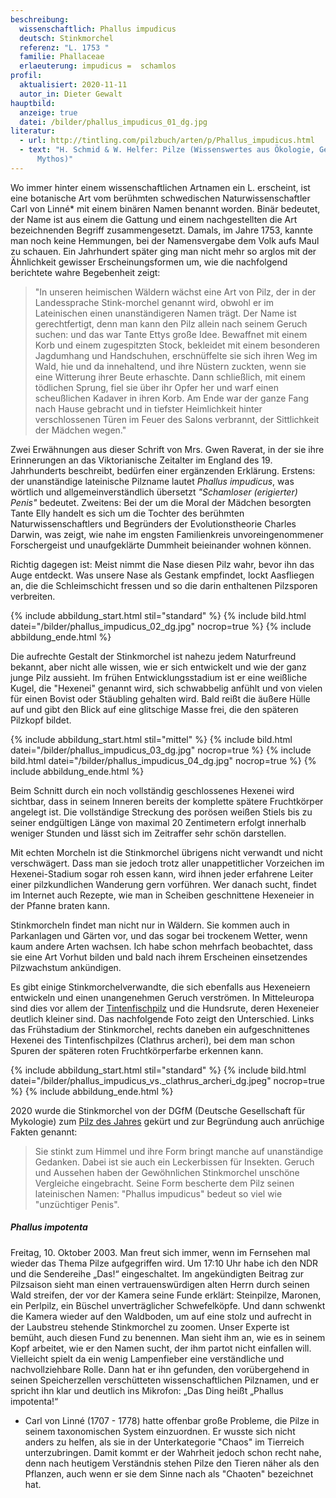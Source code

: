 ```yaml
---
beschreibung:
  wissenschaftlich: Phallus impudicus
  deutsch: Stinkmorchel
  referenz: "L. 1753 "
  familie: Phallaceae
  erlaeuterung: impudicus =  schamlos
profil:
  aktualisiert: 2020-11-11
  autor_in: Dieter Gewalt
hauptbild:
  anzeige: true
  datei: /bilder/phallus_impudicus_01_dg.jpg
literatur:
  - url: http://tintling.com/pilzbuch/arten/p/Phallus_impudicus.html
  - text: "H. Schmid & W. Helfer: Pilze (Wissenswertes aus Ökologie, Geschichte und
      Mythos)"
---
```

Wo immer hinter einem wissenschaftlichen Artnamen ein L. erscheint, ist eine botanische Art vom berühmten schwedischen Naturwissenschaftler Carl von Linné* mit einem binären Namen benannt worden. Binär bedeutet, der Name ist aus einem die Gattung und einem nachgestellten die Art bezeichnenden Begriff zusammengesetzt. Damals, im Jahre 1753, kannte man noch keine Hemmungen, bei der Namensvergabe dem Volk aufs Maul zu schauen. Ein Jahrhundert später ging man nicht mehr so arglos mit der Ähnlichkeit gewisser Erscheinungsformen um, wie die nachfolgend berichtete wahre Begebenheit zeigt:

> "In unseren heimischen Wäldern wächst eine Art von Pilz, der in der Landessprache Stink-morchel genannt wird, obwohl er im Lateinischen einen unanständigeren Namen trägt. Der Name ist gerechtfertigt, denn man kann den Pilz allein nach seinem Geruch suchen: und das war Tante Ettys große Idee. Bewaffnet mit einem Korb und einem zugespitzten Stock, bekleidet mit einem besonderen Jagdumhang und Handschuhen, erschnüffelte sie sich ihren Weg im Wald, hie und da innehaltend, und ihre Nüstern zuckten, wenn sie eine Witterung ihrer Beute erhaschte. Dann schließlich, mit einem tödlichen Sprung, fiel sie über ihr Opfer her und warf einen scheußlichen Kadaver in ihren Korb. Am Ende war der ganze Fang nach Hause gebracht und in tiefster Heimlichkeit hinter verschlossenen Türen im Feuer des Salons verbrannt, der Sittlichkeit der Mädchen wegen."

Zwei Erwähnungen aus dieser Schrift von Mrs. Gwen Raverat, in der sie ihre Erinnerungen an das Viktorianische Zeitalter im England des 19. Jahrhunderts beschreibt, bedürfen einer ergänzenden Erklärung. Erstens: der unanständige lateinische Pilzname lautet *Phallus impudicus*, was wörtlich und allgemeinverständlich übersetzt *"Schamloser (erigierter) Penis"* bedeutet. Zweitens: Bei der um die Moral der Mädchen besorgten Tante Elly handelt es sich um die Tochter des berühmten Naturwissenschaftlers und Begründers der Evolutionstheorie Charles Darwin, was zeigt, wie nahe im engsten Familienkreis unvoreingenommener Forschergeist und unaufgeklärte Dummheit beieinander wohnen können.

Richtig dagegen ist: Meist nimmt die Nase diesen Pilz wahr, bevor ihn das Auge entdeckt. Was unsere Nase als Gestank empfindet, lockt Aasfliegen an, die die Schleimschicht fressen und so die darin enthaltenen Pilzsporen verbreiten.

{% include abbildung_start.html stil="standard" %}
{% include bild.html datei="/bilder/phallus_impudicus_02_dg.jpg" nocrop=true %}
{% include abbildung_ende.html %}

Die aufrechte Gestalt der Stinkmorchel ist nahezu jedem Naturfreund bekannt, aber nicht alle wissen, wie er sich entwickelt und wie der ganz junge Pilz aussieht. Im frühen Entwicklungsstadium ist er eine weißliche Kugel, die "Hexenei" genannt wird, sich schwabbelig anfühlt und von vielen für einen Bovist oder Stäubling gehalten wird. Bald reißt die äußere Hülle auf und gibt den Blick auf eine glitschige Masse frei, die den späteren Pilzkopf bildet. 

{% include abbildung_start.html stil="mittel" %}
{% include bild.html datei="/bilder/phallus_impudicus_03_dg.jpg" nocrop=true %}
{% include bild.html datei="/bilder/phallus_impudicus_04_dg.jpg" nocrop=true %}
{% include abbildung_ende.html %}

Beim Schnitt durch ein noch vollständig geschlossenes Hexenei wird sichtbar, dass in seinem Inneren bereits der komplette spätere Fruchtkörper angelegt ist. Die vollständige Streckung des porösen weißen Stiels bis zu seiner endgültigen Länge von maximal 20 Zentimetern erfolgt innerhalb weniger Stunden und lässt sich im Zeitraffer sehr schön darstellen.

Mit echten Morcheln ist die Stinkmorchel übrigens nicht verwandt und nicht verschwägert. Dass man sie jedoch trotz aller unappetitlicher Vorzeichen im Hexenei-Stadium sogar roh essen kann, wird ihnen jeder erfahrene Leiter einer pilzkundlichen Wanderung gern vorführen. Wer danach sucht, findet im Internet auch Rezepte, wie man in Scheiben geschnittene Hexeneier in der Pfanne braten kann.

Stinkmorcheln findet man nicht nur in Wäldern. Sie kommen auch in Parkanlagen und Gärten vor, und das sogar bei trockenem Wetter, wenn kaum andere Arten wachsen. Ich habe schon mehrfach beobachtet, dass sie eine Art Vorhut bilden und bald nach ihrem Erscheinen einsetzendes Pilzwachstum ankündigen.

Es gibt einige Stinkmorchelverwandte, die sich ebenfalls aus Hexeneiern entwickeln und einen unangenehmen Geruch verströmen. In Mitteleuropa sind dies vor allem der [Tintenfischpilz](/pilze/clathrus-archeri-tintenfischpilz) und die Hundsrute, deren Hexeneier deutlich kleiner sind. Das nachfolgende Foto zeigt den Unterschied. Links das Frühstadium der Stinkmorchel, rechts daneben ein aufgeschnittenes Hexenei des Tintenfischpilzes (Clathrus archeri), bei dem man schon Spuren der späteren roten Fruchtkörperfarbe erkennen kann.

{% include abbildung_start.html stil="standard" %}
{% include bild.html datei="/bilder/phallus_impudicus_vs._clathrus_archeri_dg.jpeg" nocrop=true %}
{% include abbildung_ende.html %}

2020 wurde die Stinkmorchel von der DGfM (Deutsche Gesellschaft für Mykologie) zum [Pilz des Jahres](https://www.dgfm-ev.de/pilz-des-jahres/2020-gewoehnliche-stinkmorchel) gekürt und zur Begründung auch anrüchige Fakten genannt: 

> Sie stinkt zum Himmel und ihre Form bringt manche auf unanständige Gedanken. Dabei ist sie auch ein Leckerbissen für Insekten. Geruch und Aussehen haben der Gewöhnlichen Stinkmorchel unschöne Vergleiche eingebracht. Seine Form bescherte dem Pilz seinen lateinischen Namen: "Phallus impudicus" bedeut so viel wie "unzüchtiger Penis".

##### Phallus impotenta

Freitag, 10. Oktober 2003. Man freut sich immer, wenn im Fernsehen mal wieder das Thema Pilze aufgegriffen wird. Um 17:10 Uhr  habe ich den NDR und die Sendereihe „Das!“ eingeschaltet. Im  angekündigten Beitrag zur Pilzsaison sieht man einen vertrauenswürdigen alten Herrn durch seinen Wald streifen, der vor der Kamera seine Funde erklärt: Steinpilze, Maronen, ein Perlpilz, ein Büschel unverträglicher Schwefelköpfe. Und dann schwenkt die Kamera wieder auf den Waldboden, um auf  eine stolz und aufrecht in der Laubstreu stehende Stinkmorchel zu zoomen. Unser Experte ist bemüht, auch diesen Fund zu benennen. Man sieht ihm an, wie es in seinem Kopf arbeitet, wie er den Namen sucht, der ihm partot nicht einfallen will. Vielleicht spielt da ein wenig Lampenfieber eine verständliche und nachvollziehbare Rolle. Dann hat er ihn gefunden, den vorübergehend in seinen Speicherzellen verschütteten wissenschaftlichen Pilznamen, und er spricht ihn klar und deutlich ins Mikrofon: „Das Ding heißt „Phallus impotenta!“

* Carl von Linné (1707 - 1778) hatte offenbar große Probleme, die Pilze in seinem taxonomischen System einzuordnen. Er wusste sich nicht anders zu helfen, als sie in der Unterkategorie "Chaos" im Tierreich unterzubringen. Damit kommt er der Wahrheit jedoch schon recht nahe, denn nach heutigem Verständnis stehen Pilze den Tieren näher als den Pflanzen, auch wenn er sie dem Sinne nach als "Chaoten" bezeichnet hat.